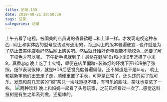 ```yaml
---
title: 记录-155
date: 2019-08-21 20:50:30
tags: 记录
categories: 记录
---
```

上午去看了电视，被国美的店员说的昏昏欲睡...和上课一样。才发现电视这种东西...网上和实体店的型号应该没有通用的，而且网上的版本普遍便宜...也许就是为了防止去实体店看好然后网上购买吧。然后就开始好奇电视能不能校色...还要了解一下校色才可以呢。
下午新手机就到了！最终在魅族16s和小米9里选择了小米9，真香.jpg
晚上吃了土火锅，顺便在店里偏暗+装饰灯的环境下开HDR拍了张照，细节表现很棒，就是HDR后感觉亮度普遍偏低，还不知道是不是bug。
晚上和姚新宇他们出去走了走，顺便重置了手表，可算是正常了。还久违的买了瓶可乐，发现和前几天买的“燃”茶兑一块味道挺不错，有可乐的甜味，茶味也变浓了一些。
![两种饮料](/img/记录155-1.jpg)
晚上和妈妈一起看了头号玩家，之前已经看过一次了...感觉这科技树是有生之年系列嗷，还挺棒的。